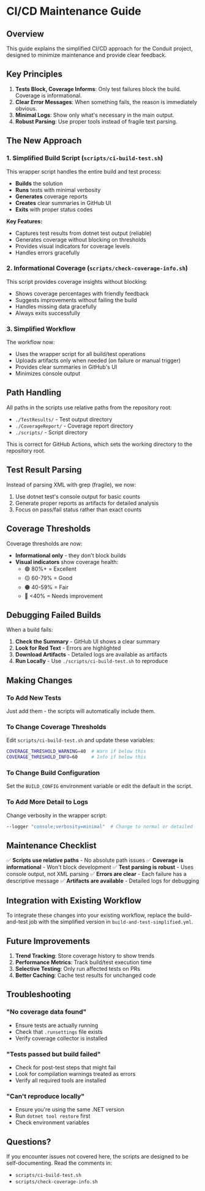 # CI/CD Maintenance Guide

## Overview

This guide explains the simplified CI/CD approach for the Conduit project, designed to minimize maintenance and provide clear feedback.

## Key Principles

1. **Tests Block, Coverage Informs**: Only test failures block the build. Coverage is informational.
2. **Clear Error Messages**: When something fails, the reason is immediately obvious.
3. **Minimal Logs**: Show only what's necessary in the main output.
4. **Robust Parsing**: Use proper tools instead of fragile text parsing.

## The New Approach

### 1. Simplified Build Script (`scripts/ci-build-test.sh`)

This wrapper script handles the entire build and test process:

- **Builds** the solution
- **Runs** tests with minimal verbosity
- **Generates** coverage reports
- **Creates** clear summaries in GitHub UI
- **Exits** with proper status codes

**Key Features:**
- Captures test results from dotnet test output (reliable)
- Generates coverage without blocking on thresholds
- Provides visual indicators for coverage levels
- Handles errors gracefully

### 2. Informational Coverage (`scripts/check-coverage-info.sh`)

This script provides coverage insights without blocking:

- Shows coverage percentages with friendly feedback
- Suggests improvements without failing the build
- Handles missing data gracefully
- Always exits successfully

### 3. Simplified Workflow

The workflow now:
- Uses the wrapper script for all build/test operations
- Uploads artifacts only when needed (on failure or manual trigger)
- Provides clear summaries in GitHub's UI
- Minimizes console output

## Path Handling

All paths in the scripts use relative paths from the repository root:
- `./TestResults/` - Test output directory
- `./CoverageReport/` - Coverage report directory
- `./scripts/` - Script directory

This is correct for GitHub Actions, which sets the working directory to the repository root.

## Test Result Parsing

Instead of parsing XML with grep (fragile), we now:
1. Use dotnet test's console output for basic counts
2. Generate proper reports as artifacts for detailed analysis
3. Focus on pass/fail status rather than exact counts

## Coverage Thresholds

Coverage thresholds are now:
- **Informational only** - they don't block builds
- **Visual indicators** show coverage health:
  - 🟢 80%+ = Excellent
  - 🟡 60-79% = Good
  - 🟠 40-59% = Fair
  - 🔴 <40% = Needs improvement

## Debugging Failed Builds

When a build fails:

1. **Check the Summary** - GitHub UI shows a clear summary
2. **Look for Red Text** - Errors are highlighted
3. **Download Artifacts** - Detailed logs are available as artifacts
4. **Run Locally** - Use `./scripts/ci-build-test.sh` to reproduce

## Making Changes

### To Add New Tests
Just add them - the scripts will automatically include them.

### To Change Coverage Thresholds
Edit `scripts/ci-build-test.sh` and update these variables:
```bash
COVERAGE_THRESHOLD_WARNING=40  # Warn if below this
COVERAGE_THRESHOLD_INFO=60     # Info if below this
```

### To Change Build Configuration
Set the `BUILD_CONFIG` environment variable or edit the default in the script.

### To Add More Detail to Logs
Change verbosity in the wrapper script:
```bash
--logger "console;verbosity=minimal"  # Change to normal or detailed
```

## Maintenance Checklist

✅ **Scripts use relative paths** - No absolute path issues
✅ **Coverage is informational** - Won't block development
✅ **Test parsing is robust** - Uses console output, not XML parsing
✅ **Errors are clear** - Each failure has a descriptive message
✅ **Artifacts are available** - Detailed logs for debugging

## Integration with Existing Workflow

To integrate these changes into your existing workflow, replace the build-and-test job with the simplified version in `build-and-test-simplified.yml`.

## Future Improvements

1. **Trend Tracking**: Store coverage history to show trends
2. **Performance Metrics**: Track build/test execution time
3. **Selective Testing**: Only run affected tests on PRs
4. **Better Caching**: Cache test results for unchanged code

## Troubleshooting

### "No coverage data found"
- Ensure tests are actually running
- Check that `.runsettings` file exists
- Verify coverage collector is installed

### "Tests passed but build failed"
- Check for post-test steps that might fail
- Look for compilation warnings treated as errors
- Verify all required tools are installed

### "Can't reproduce locally"
- Ensure you're using the same .NET version
- Run `dotnet tool restore` first
- Check environment variables

## Questions?

If you encounter issues not covered here, the scripts are designed to be self-documenting. Read the comments in:
- `scripts/ci-build-test.sh`
- `scripts/check-coverage-info.sh`